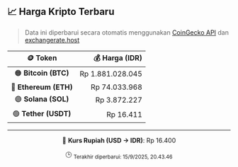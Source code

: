 

<!-- HARGA_KRIPTO -->
## 📈 Harga Kripto Terbaru

> Data ini diperbarui secara otomatis menggunakan [CoinGecko API](https://www.coingecko.com/) dan [exchangerate.host](https://exchangerate.host/)

<div align="center">

| 🪙 Token | 💰 Harga (IDR) |
|:------:|---------------:|
| 🟠 **Bitcoin (BTC)**   | Rp 1.881.028.045 |
| 🔵 **Ethereum (ETH)**  | Rp 74.033.968 |
| 🟣 **Solana (SOL)**    | Rp 3.872.227 |
| 🟢 **Tether (USDT)**   | Rp 16.411 |

---

💱 **Kurs Rupiah (USD → IDR)**: Rp 16.400

🕒 <sub>Terakhir diperbarui: 15/9/2025, 20.43.46</sub>

</div>
<!-- /HARGA_KRIPTO -->